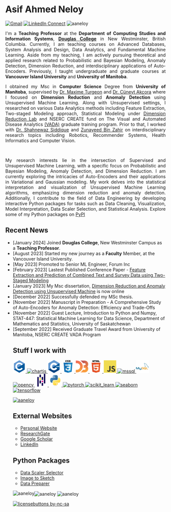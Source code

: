 <a target="_blank" href="https://aaneloy.netlify.app"></a>

# Asif Ahmed Neloy

[![Gmail](https://img.shields.io/badge/%20-Send%20Mail-black?color=14171A&labelColor=ef5350&logo=gmail&logoColor=ffffff)](mailto:neloyn@myumanitoba.ca)
[![LinkedIn Connect](https://img.shields.io/badge/%20-Connect-black?color=14171A&labelColor=212121&logo=linkedin&logoColor=ffffff)](https://www.linkedin.com/in/aaneloy/)
<img src="https://komarev.com/ghpvc/?username=aaneloy" alt="aaneloy"/>

<p align="justify">
I'm a <b>Teaching Professor</b> at the <b>Department of Computing Studies and Information Systems</b>, <b><a href="https://www.douglascollege.ca/">Douglas College</a></b> in New Westminster, British Columbia. Currently, I am teaching courses on Advanced Databases, System Analysis and Design, Data Analytics, and Fundamental Machine Learning. Aside from my teaching, I am actively pursuing theoretical and applied research related to Probabilistic and Bayesian Modeling, Anomaly Detection, Dimension Reduction, and interdisciplinary applications of Auto-Encoders. Previously, I taught undergraduate and graduate courses at <b>Vancouver Island University</b> and <b>University of Manitoba</b>.</p>                
                
<p align="justify">
I obtained my Msc in <b>Computer Science</b> Degree from <b>University of Manitoba</b>, supervised by <a href="https://www.maxturgeon.ca/">Dr. Maxime Turgeon</a> and <a href="https://cakcora.github.io/">Dr. Cüneyt Akçora</a> where I focused on <b>Dimension Reduction</b> and <b>Anomaly Detection</b> using Unsupervised Machine Learning. Along with Unsupervised settings, I researched on various Data Analytics methods including Feature Extraction, Two-staged Modeling approach, Statistical Modeling under <a href="https://github.com/UMDimReduction">Dimension Reduction Lab</a> and NSERC CREATE fund on The Visual and Automated Disease Analytics <a href="https://vada.cs.umanitoba.ca/">(VADA)</a> graduate training program. Prior to that, I worked with <a href="http://ece.northsouth.edu/people/dr-shahnewaz-siddique/">Dr. Shahnewaz Siddique</a> and <a href="https://www.albany.edu/~HE895353/zunayeed.html">Zunayeed Bin Zahir</a> on interdisciplinary research topics including Robotics, Recommender Systems, Health Informatics and Computer Vision. </p>

<br/> 

<p align="justify">
 My research interests lie in the intersection of Supervised and Unsupervised Machine Learning, with a specific focus on Probabilistic and Bayesian Modeling, Anomaly Detection, and Dimension Reduction. I am currently exploring the intricacies of Auto-Encoders and their applications in Variational and Gaussian modeling. My work delves into the statistical interpretation and visualization of Unsupervised Machine Learning algorithms, emphasizing dimension reduction and anomaly detection. Additionally, I contribute to the field of Data Engineering by developing interactive Python packages for tasks such as Data Cleaning, Visualization, Model Interpretation, Data Scaler Selection, and Statistical Analysis. Explore some of my Python packages on <a href="https://pypi.org/user/aaneloy/">PyPI</a></p>

<p align="justify">
                <h2>Recent News</h2>
                <ul>
                  <li> [January 2024] Joined <b>Douglas College</b>, New Westminster Campus as a <b>Teaching Professor</b>.</li>
                  <li> [August 2023] Started my new journey as a <b>Faculty</b> Member, at the Vancouver Island University.</li>
                  <li> [May 2023] Promoted to Senior ML Engineer, Forum Inc</li>
                  <li> [February 2023] Lastest Published Conference Paper - <a href="https://doi.org/10.1109/ICDMW58026.2022.00064">Feature Extraction and Prediction of Combined Text and Survey Data using Two-Staged Modeling</a></li>
                  <li> [January 2023] My Msc dissertation, <a href="https://doi.org/10.1109/ICDMW58026.2022.00064">Dimension Reduction and Anomaly Detection using Unsupervised Machine</a> is now online</li>
                  <li> [December 2022] Successfully defended my MSc thesis.</li>
                  <li> [November 2022] Manuscript in Preparation - A Comprehensive Study of Auto-Encoders for Anomaly Detection: Efficiency and Trade-Offs</li>
                  <li> [November 2022] Guest Lecture, Introduction to Python and Numpy, STAT-447: Statistical Machine Learning for Data Science, Department of Mathematics and Statistics, University of Saskatchewan</li>
                  <li> [September 2022] Received Graduate Travel Award from University of Manitoba, NSERC CREATE VADA Program</li>
      
</p>

## Stuff I work with


<p align="left"> <a href="https://www.cprogramming.com/" target="_blank" rel="noreferrer"> <img src="https://raw.githubusercontent.com/devicons/devicon/master/icons/c/c-original.svg" alt="c" width="40" height="40"/> </a> <a href="https://www.chartjs.org" target="_blank" rel="noreferrer"> <img src="https://www.chartjs.org/media/logo-title.svg" alt="chartjs" width="40" height="40"/> </a> <a href="https://www.w3schools.com/cpp/" target="_blank" rel="noreferrer"> <img src="https://raw.githubusercontent.com/devicons/devicon/master/icons/cplusplus/cplusplus-original.svg" alt="cplusplus" width="40" height="40"/> </a> <a href="https://www.w3schools.com/css/" target="_blank" rel="noreferrer"> <img src="https://raw.githubusercontent.com/devicons/devicon/master/icons/css3/css3-original-wordmark.svg" alt="css3" width="40" height="40"/> </a> <a href="https://d3js.org/" target="_blank" rel="noreferrer"> <img src="https://raw.githubusercontent.com/devicons/devicon/master/icons/d3js/d3js-original.svg" alt="d3js" width="40" height="40"/> </a> <a href="https://www.w3.org/html/" target="_blank" rel="noreferrer"> <img src="https://raw.githubusercontent.com/devicons/devicon/master/icons/html5/html5-original-wordmark.svg" alt="html5" width="40" height="40"/> </a> <a href="https://developer.mozilla.org/en-US/docs/Web/JavaScript" target="_blank" rel="noreferrer"> <img src="https://raw.githubusercontent.com/devicons/devicon/master/icons/javascript/javascript-original.svg" alt="javascript" width="40" height="40"/> </a> <a href="https://www.microsoft.com/en-us/sql-server" target="_blank" rel="noreferrer"> <img src="https://www.svgrepo.com/show/303229/microsoft-sql-server-logo.svg" alt="mssql" width="40" height="40"/> </a> <a href="https://www.mysql.com/" target="_blank" rel="noreferrer"> <img src="https://raw.githubusercontent.com/devicons/devicon/master/icons/mysql/mysql-original-wordmark.svg" alt="mysql" width="40" height="40"/> </a> <a href="https://opencv.org/" target="_blank" rel="noreferrer"> <img src="https://www.vectorlogo.zone/logos/opencv/opencv-icon.svg" alt="opencv" width="40" height="40"/> </a> <a href="https://pandas.pydata.org/" target="_blank" rel="noreferrer"> <img src="https://raw.githubusercontent.com/devicons/devicon/2ae2a900d2f041da66e950e4d48052658d850630/icons/pandas/pandas-original.svg" alt="pandas" width="40" height="40"/> </a> <a href="https://www.python.org" target="_blank" rel="noreferrer"> <img src="https://raw.githubusercontent.com/devicons/devicon/master/icons/python/python-original.svg" alt="python" width="40" height="40"/> </a> <a href="https://pytorch.org/" target="_blank" rel="noreferrer"> <img src="https://www.vectorlogo.zone/logos/pytorch/pytorch-icon.svg" alt="pytorch" width="40" height="40"/> </a> <a href="https://scikit-learn.org/" target="_blank" rel="noreferrer"> <img src="https://upload.wikimedia.org/wikipedia/commons/0/05/Scikit_learn_logo_small.svg" alt="scikit_learn" width="40" height="40"/> </a> <a href="https://seaborn.pydata.org/" target="_blank" rel="noreferrer"> <img src="https://seaborn.pydata.org/_images/logo-mark-lightbg.svg" alt="seaborn" width="40" height="40"/> </a> <a href="https://www.tensorflow.org" target="_blank" rel="noreferrer"> <img src="https://www.vectorlogo.zone/logos/tensorflow/tensorflow-icon.svg" alt="tensorflow" width="40" height="40"/> </a> </p>

<p align="left"> <a href="https://github.com/ryo-ma/github-profile-trophy"><img src="https://github-profile-trophy.vercel.app/?username=aaneloy" alt="aaneloy" /></a> 
</p>
<!---
<code><img height="50" src="https://www.vectorlogo.zone/logos/python/python-ar21.svg"></code>
<code><img height="50" src="https://www.vectorlogo.zone/logos/git-scm/git-scm-ar21.svg"></code>
<code><img height="50" src="https://www.vectorlogo.zone/logos/pytorch/pytorch-ar21.svg"></code>
<code><img height="50" src="https://www.vectorlogo.zone/logos/jupyter/jupyter-ar21.svg"></code>
<code><img height="50" src="https://www.vectorlogo.zone/logos/tensorflow/tensorflow-ar21.svg"></code>
<code><img height="50" src="https://www.vectorlogo.zone/logos/visualstudio_code/visualstudio_code-ar21.svg"></code>
<code><img height="50" src="https://www.vectorlogo.zone/logos/numpy/numpy-ar21.svg"></code>
<code><img height="50" src="https://www.vectorlogo.zone/logos/nvidia/nvidia-ar21.svg"></code>
<code><img height="50" src="https://www.vectorlogo.zone/logos/kaggle/kaggle-ar21.svg"></code>
<code><img height="50" src="https://www.vectorlogo.zone/logos/mysql/mysql-ar21.svg"></code>
<code><img height="50" src="https://www.vectorlogo.zone/logos/sqlite/sqlite-ar21.svg"></code>
<code><img height="50" src="https://www.vectorlogo.zone/logos/github/github-ar21.svg"></code>
<code><img height="50" src="https://www.vectorlogo.zone/logos/linux/linux-ar21.svg"></code>
<code><img height="50" src="https://www.vectorlogo.zone/logos/raspberrypi/raspberrypi-ar21.svg"></code>
<code><img height="50" src="https://www.vectorlogo.zone/logos/google_cloud/google_cloud-ar21.svg"></code>
<code><img height="50" src="https://www.vectorlogo.zone/logos/opencv/opencv-ar21.svg"></code>
<code><img height="50" src="https://www.vectorlogo.zone/logos/pocoo_flask/pocoo_flask-official.svg"></code>
--->


## External Websites
* [Personal Website](https://bit.ly/3IaObRe)
* [ResearchGate](http://bit.ly/2qrgpVc)
* [Google Scholar](http://bit.ly/2Uab0wq)
* [LinkedIn](https://bit.ly/33355ll)

## Python Packages
* [Data Scaler Selector](https://github.com/aaneloy/scaler_selector)
* [Image to Sketch](https://github.com/aaneloy/Image_to_sketch)
* [Data Preparer](https://github.com/aaneloy/DataPrep)

<!--- ![My Github stats](https://github-readme-stats.vercel.app/api?username=aaneloy&show_icons=true&hide_border=true)-->
<!--- ![Neloy's top languages](https://github-readme-stats.vercel.app/api/top-langs/?username=aaneloy&layout=compact&hide_border=True)-->




<p>
<img align="left" src="https://github-readme-stats.vercel.app/api/top-langs?username=aaneloy&show_icons=true&locale=en&layout=compact" alt="aaneloy" />
<img align="center" src="https://github-readme-stats.vercel.app/api?username=aaneloy&show_icons=true&locale=en" alt="aaneloy" />
<img align="center" src="https://github-readme-streak-stats.herokuapp.com/?user=aaneloy&" alt="aaneloy" />
</p>



[![licensebuttons by-nc-sa](https://licensebuttons.net/l/by-nc-sa/3.0/88x31.png)](https://creativecommons.org/licenses/by-nc-sa/4.0)
